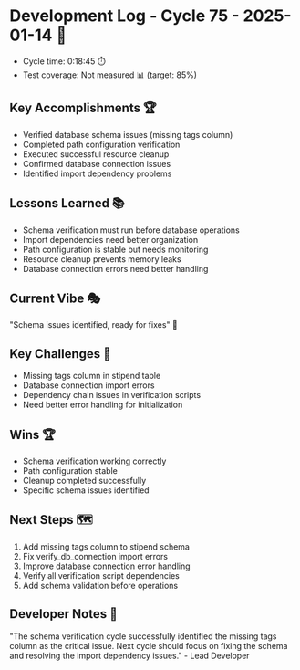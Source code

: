 # Development Log - Cycle 75 - 2025-01-14 🚀
- Cycle time: 0:18:45 ⏱️
- Test coverage: Not measured 📊 (target: 85%)

## Key Accomplishments 🏆
- Verified database schema issues (missing tags column)
- Completed path configuration verification
- Executed successful resource cleanup
- Confirmed database connection issues
- Identified import dependency problems

## Lessons Learned 📚
- Schema verification must run before database operations
- Import dependencies need better organization
- Path configuration is stable but needs monitoring
- Resource cleanup prevents memory leaks
- Database connection errors need better handling

## Current Vibe 🎭
"Schema issues identified, ready for fixes" 🔧

## Key Challenges 🚧
- Missing tags column in stipend table
- Database connection import errors
- Dependency chain issues in verification scripts
- Need better error handling for initialization

## Wins 🏆
- Schema verification working correctly
- Path configuration stable
- Cleanup completed successfully
- Specific schema issues identified

## Next Steps 🗺️
1. Add missing tags column to stipend schema
2. Fix verify_db_connection import errors
3. Improve database connection error handling
4. Verify all verification script dependencies
5. Add schema validation before operations

## Developer Notes 📝
"The schema verification cycle successfully identified the missing tags column as the critical issue. Next cycle should focus on fixing the schema and resolving the import dependency issues." - Lead Developer
